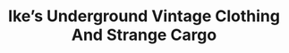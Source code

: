 ---
title: "Ike’s Underground Vintage Clothing And Strange Cargo"
url: /charlottesville/ikes-underground-vintage-clothing-and-strange-cargo/
shop: clothes
---